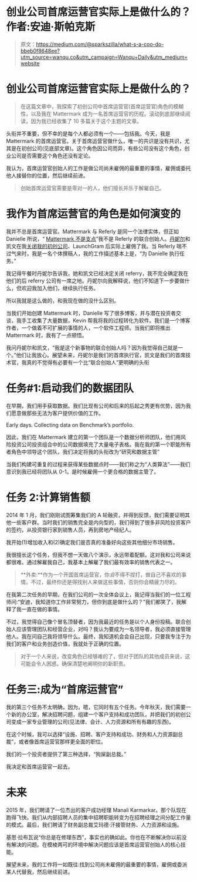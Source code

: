 # 创业公司首席运营官实际上是做什么的？作者:安迪·斯帕克斯

> 原文：<https://medium.com/@sparkszilla/what-s-a-coo-do-bbeb0f8648ee?utm_source=wanqu.co&utm_campaign=Wanqu+Daily&utm_medium=website>

# 创业公司首席运营官实际上是做什么的？

> 在这篇文章中，我探索了初创公司中首席运营官(首席运营官)角色的模糊性，以及我在 Mattermark 成为一名首席运营官的历程。滚动到底部继续阅读，因为我已经收集了 10 多篇关于这个主题的文章。

头衔并不重要，但不幸的是每个人都必须有一个——包括我。今天，我是 Mattermark 的首席运营官。关于首席运营官做什么，唯一的共识是没有共识，尤其是在初创公司(见底部文章)。这个角色因公司而异，有些公司没有这个角色，创业公司是否需要这个角色还没有定论。



我认为，首席运营官创始人的工作是做公司尚未雇佣的最重要的事情，雇佣或委托他人接替你的位置，然后继续前进。

> 创始首席运营官需要是零对一的人，他们擅长并乐于解雇自己。

# **我作为首席运营官的角色是如何演变的**

我并不总是首席运营官。Mattermark 与 Referly 是同一个法律实体，但正如 Danielle 所说，“ [Mattermark 不是支点](/@DanielleMorrill/mattermark-wasnt-a-pivot-883efd58d65)”我不是 Referly 的联合创始人。[丹妮尔](https://medium.com/u/27d13727d627?source=post_page-----bbeb0f8648ee--------------------------------)和凯文在我[关闭我的初创公司](http://andysparks.co/Losing-a-Battle-and-Focusing-on-Winning-the-War)、LaunchGram 后实际上雇佣了我。当 Referly 喘不过气来时，我是一名个体撰稿人，我的工作描述基本上是，“为 Danielle 执行任务。”

我记得午餐时丹妮尔告诉我，她和凯文已经决定关闭 referry，我不完全确定我在他们的后 referry 公司有一席之地。丹妮尔向我解释说，他们不知道下一步要做什么，但欢迎我加入他们，继续执行任务。

所以我就是这么做的，和我现在做的没什么区别。

当我们开始创建 Mattermark 时，Danielle 写了很多博客，并与潜在投资者交谈，我手工收集了大量数据，Kevin 帮我将我的过程转化为软件。我们是一个博客作者，一个做着不可扩展的事情的人，一个软件工程师。当我们即将推出 Mattermark 时，我有了一点顿悟。

我问丹妮尔和凯文，“我是这个新事物的联合创始人吗？因为我觉得自己就是一个。”他们让我放心。展望未来，丹妮尔是我们的首席执行官，凯文是我们的首席技术官，我真的不觉得有必要有一个比“联合创始人”更明确的头衔

# **任务#1:启动我们的数据团队**

在早期，我们用手获取数据。我们比现有公司和后来的后起之秀更有优势，因为我们愿意做那些无法为客户提供价值的工作。



Early days. Collecting data on Benchmark’s portfolio.



因此，我们在 Mattermark 建立的第一个团队是一个数据分析师团队，他们用风险投资公司投资组合中的公司数据填充了大量电子表格。我在我的第一个职能所有者角色中领导这个团队，我们决定将我的头衔改为“研究和数据主管”

当我们构建可重复的过程来获得某些数据点时——我们称之为“人类算法”——我们意识到我已经将团队从 0-1。是时候雇佣一个更合格的数据主管了。

# 任务 2:计算销售额

2014 年 1 月，我们刚刚试图筹集我们的 A 轮融资，并得到反馈，我们需要证明其他一些客户群。当时我们的销售完全是内向型的，我们得到了很多非风险投资客户的签约，从投资银行家到销售人员，再到房地产经纪人。

我开始(1)增加收入和(2)确定我们是否真的准备好向这些其他细分市场销售。

我很擅长这个任务，但我不想一天做八个演示，永远带着配额。这对我和公司来说都很难。通过解雇我自己，我基本上解雇了我们最有效率的销售代表之一。

> **外卖:**作为一个开国首席运营官，你*会*不得不捏打，做自己不喜欢的事情。不过，最终你还是得找别人来做这些事情，否则你会精疲力尽的。



在我第二次任务的早期，在我们公司的一次全体会议上，我记得当我们的一位工程师问:“安迪，我知道你工作非常努力，但你到底是做什么的？”我们都笑了，我解释了我一直在做的事情。

不过，我觉得自己像个冒名顶替者，因为我最近的任务是以个人身份投稿。联合创始人应该管理团队和经营企业，对吗？我认为要成为一名领导者，我必须直接管理他人。我在问自己我将领导什么。最终，我知道机会会自己出现，只要我专注于为我们的客户和业务创造价值，我就处于正确的位置。

> 对于一个人来说，改变角色已经够难的了，但对于团队的其他成员来说，这可能会令人困惑。确保清楚地阐明你的新职责。

# 任务三:成为“首席运营官”



我的第三个任务不太明确，因为，嗯，它同时有五个任务。今年秋天，我们需要一个新的办公室，解决招聘问题，组建一个客户支持和成功团队，并把我们的初创公司变成一家专业管理的公司(见法律、会计、人力资源和所有有趣的东西)。

在这个时候，我可以选择“设施、招聘、客户支持和成功、财务和人力资源副总裁”，或者像首席运营官那样更全面的职位。

我们的一个投资者提供了第三种选择，“狗屎副总裁。”

我决定和首席运营官一起去。

# 未来

2015 年，我们聘请了一位杰出的客户成功经理 Manali Karmarkar。那个队现在跑得飞快。我们从内部招聘人员的集中招聘职能转变为在招聘经理之间分配工作量的模式。最后，我们聘请了财务副总裁艾玛德·汗接管财务、人力资源和设施。

基思·拉布瓦说“你总是在修理东西”，事实也的确如此。你也在不断解决你以前没有解决的问题。在模棱两可的环境中解决问题应该是首席运营官创始人的核心技能。

展望未来，我的工作将一如既往:找到公司尚未雇佣的最重要的事情，雇佣或委派某人代替我，然后继续前进。





